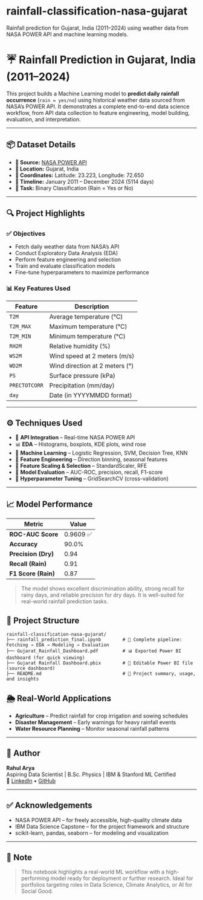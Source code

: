 # rainfall-classification-nasa-gujarat
Rainfall prediction for Gujarat, India (2011–2024) using weather data from NASA POWER API and machine learning models.

# ☔ Rainfall Prediction in Gujarat, India (2011–2024)

This project builds a Machine Learning model to **predict daily rainfall occurrence** (`rain = yes/no`) using historical weather data sourced from NASA’s POWER API. It demonstrates a complete end-to-end data science workflow, from API data collection to feature engineering, model building, evaluation, and interpretation.

---

## 📦 Dataset Details

- **📡 Source:** [NASA POWER API](https://power.larc.nasa.gov/)
- **📍 Location:** Gujarat, India  
- **🧭 Coordinates:** Latitude: 23.223, Longitude: 72.650  
- **📆 Timeline:** January 2011 – December 2024 (5114 days)
- **🎯 Task:** Binary Classification (Rain = Yes or No)

---

## 🔍 Project Highlights

### ✅ Objectives
- Fetch daily weather data from NASA’s API
- Conduct Exploratory Data Analysis (EDA)
- Perform feature engineering and selection
- Train and evaluate classification models
- Fine-tune hyperparameters to maximize performance

### 📊 Key Features Used

| Feature        | Description                        |
|----------------|------------------------------------|
| `T2M`          | Average temperature (°C)           |
| `T2M_MAX`      | Maximum temperature (°C)           |
| `T2M_MIN`      | Minimum temperature (°C)           |
| `RH2M`         | Relative humidity (%)              |
| `WS2M`         | Wind speed at 2 meters (m/s)       |
| `WD2M`         | Wind direction at 2 meters (°)     |
| `PS`           | Surface pressure (kPa)             |
| `PRECTOTCORR`  | Precipitation (mm/day)             |
| `day`          | Date (in YYYYMMDD format)          |

---

## ⚙️ Techniques Used

- 📡 **API Integration** – Real-time NASA POWER API
- 📊 **EDA** – Histograms, boxplots, KDE plots, wind rose
- 🧠 **Machine Learning** – Logistic Regression, SVM, Decision Tree, KNN
- 🧪 **Feature Engineering** – Direction binning, seasonal features
- 🧹 **Feature Scaling & Selection** – StandardScaler, RFE
- 🧮 **Model Evaluation** – AUC-ROC, precision, recall, F1-score
- 🔧 **Hyperparameter Tuning** – GridSearchCV (cross-validation)

---

## 📈 Model Performance

| Metric              | Value     |
|---------------------|-----------|
| **ROC-AUC Score**   | 0.9609 ✅  |
| **Accuracy**        | 90.0%     |
| **Precision (Dry)** | 0.94      |
| **Recall (Rain)**   | 0.91      |
| **F1 Score (Rain)** | 0.87      |

> The model shows excellent discrimination ability, strong recall for rainy days, and reliable precision for dry days. It is well-suited for real-world rainfall prediction tasks.

## 📁 Project Structure

```
rainfall-classification-nasa-gujarat/
├── rainfall_prediction_final.ipynb        # 📓 Complete pipeline: Fetching → EDA → Modeling → Evaluation
├── Gujarat_Rainfall_Dashboard.pdf         # 📊 Exported Power BI dashboard (for quick viewing)
├── Gujarat Rainfall Dashboard.pbix        # 🧩 Editable Power BI file (source dashboard)
├── README.md                              # 📘 Project summary, usage, and insights

```


## 🌦️ Real-World Applications

- **Agriculture** – Predict rainfall for crop irrigation and sowing schedules
- **Disaster Management** – Early warnings for heavy rainfall events
- **Water Resource Planning** – Monitor seasonal rainfall patterns

---


## 👤 Author

**Rahul Arya**  
Aspiring Data Scientist | B.Sc. Physics | IBM & Stanford ML Certified  
🔗 [LinkedIn](https://www.linkedin.com/in/rahul-arya--1810zoro) • [GitHub](https://github.com/rahularya3749)

---

## ✅ Acknowledgements

- NASA POWER API – for freely accessible, high-quality climate data
- IBM Data Science Capstone – for the project framework and structure
- scikit-learn, pandas, seaborn – for modeling and visualization

---

## 📌 Note

> This notebook highlights a real-world ML workflow with a high-performing model ready for deployment or further research. Ideal for portfolios targeting roles in Data Science, Climate Analytics, or AI for Social Good.
